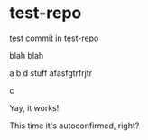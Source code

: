 # test-repo

test commit in test-repo

blah blah

a
b d
 stuff
 afasfgtrfrjtr

c

Yay, it works!

This time it's autoconfirmed, right?
